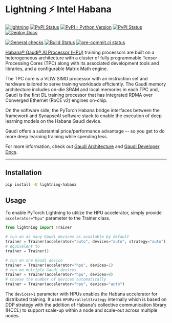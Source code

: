 # Lightning ⚡ Intel Habana

[![lightning](https://img.shields.io/badge/-Lightning_2.0+-792ee5?logo=pytorchlightning&logoColor=white)](https://lightning.ai/)
[![PyPI Status](https://badge.fury.io/py/lightning-habana.svg)](https://badge.fury.io/py/lightning-habana)
[![PyPI - Python Version](https://img.shields.io/pypi/pyversions/lightning-habana)](https://pypi.org/project/lightning-habana/)
[![PyPI Status](https://pepy.tech/badge/lightning-habana)](https://pepy.tech/project/lightning-habana)
[![Deploy Docs](https://github.com/Lightning-AI/lightning-Habana/actions/workflows/docs-deploy.yml/badge.svg)](https://lightning-ai.github.io/lightning-Habana/)

[![General checks](https://github.com/Lightning-AI/lightning-habana/actions/workflows/ci-checks.yml/badge.svg?event=push)](https://github.com/Lightning-AI/lightning-habana/actions/workflows/ci-checks.yml)
[![Build Status](https://dev.azure.com/Lightning-AI/compatibility/_apis/build/status/Lightning-AI.lightning-Habana?branchName=main)](https://dev.azure.com/Lightning-AI/compatibility/_build/latest?definitionId=45&branchName=main)
[![pre-commit.ci status](https://results.pre-commit.ci/badge/github/Lightning-AI/lightning-Habana/main.svg)](https://results.pre-commit.ci/latest/github/Lightning-AI/lightning-Habana/main)

[Habana® Gaudi® AI Processor (HPU)](https://habana.ai/) training processors are built on a heterogeneous architecture with a cluster of fully programmable Tensor Processing Cores (TPC) along with its associated development tools and libraries, and a configurable Matrix Math engine.

The TPC core is a VLIW SIMD processor with an instruction set and hardware tailored to serve training workloads efficiently.
The Gaudi memory architecture includes on-die SRAM and local memories in each TPC and,
Gaudi is the first DL training processor that has integrated RDMA over Converged Ethernet (RoCE v2) engines on-chip.

On the software side, the PyTorch Habana bridge interfaces between the framework and SynapseAI software stack to enable the execution of deep learning models on the Habana Gaudi device.

Gaudi offers a substantial price/performance advantage -- so you get to do more deep learning training while spending less.

For more information, check out [Gaudi Architecture](https://docs.habana.ai/en/latest/Gaudi_Overview/Gaudi_Overview.html#gaudi-architecture%3E) and [Gaudi Developer Docs](https://developer.habana.ai).

______________________________________________________________________

## Installation

```bash
pip install -U lightning-habana
```

## Usage

To enable PyTorch Lightning to utilize the HPU accelerator, simply provide `accelerator="hpu"` parameter to the Trainer class.

```python
from lightning import Trainer

# run on as many Gaudi devices as available by default
trainer = Trainer(accelerator="auto", devices="auto", strategy="auto")
# equivalent to
trainer = Trainer()

# run on one Gaudi device
trainer = Trainer(accelerator="hpu", devices=1)
# run on multiple Gaudi devices
trainer = Trainer(accelerator="hpu", devices=8)
# choose the number of devices automatically
trainer = Trainer(accelerator="hpu", devices="auto")
```

The `devices>1` parameter with HPUs enables the Habana accelerator for distributed training.
It uses `HPUParallelStrategy` internally which is based on DDP
strategy with the addition of Habana's collective communication library (HCCL) to support scale-up within a node and
scale-out across multiple nodes.
